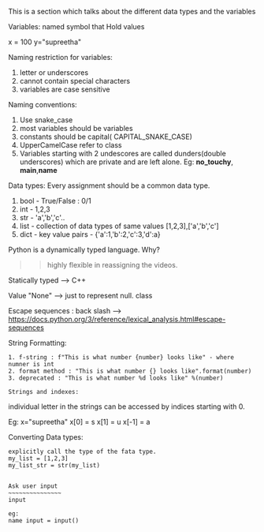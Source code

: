 This is a section which talks about the different data types and the variables

Variables: named symbol that Hold values

x = 100
y="supreetha"

Naming restriction for variables:
1. letter or underscores
2. cannot contain special characters
3. variables are case sensitive

Naming conventions:
1. Use snake_case
2. most variables should be variables
3. constants should be capital( CAPITAL_SNAKE_CASE)
4. UpperCamelCase refer to class
5. Variables starting with 2 undescores are called dunders(double underscores) which are private and are left alone. Eg: __no_touchy__, __main__,__name__

Data types:
Every assignment should be a common data type.
1. bool - True/False : 0/1
2. int - 1,2,3
3. str - 'a','b','c'..
4. list - collection of data types of same values [1,2,3],['a','b','c'] <data structure>
5. dict - key value pairs - {'a':1,'b':2,'c':3,'d':a} <data structure>

Python is a dynamically typed language. Why?
>> highly flexible in reassigning the videos.

Statically typed --> C++

Value "None" --> just to represent null.  class <NoneType>

Escape sequences : back slash --> https://docs.python.org/3/reference/lexical_analysis.html#escape-sequences

String Formatting:
~~~~~~~~~~~~~~~~~~~~
1. f-string : f"This is what number {number} looks like" - where numner is int
2. format method : "This is what number {} looks like".format(number)
3. deprecated : "This is what number %d looks like" %(number)

Strings and indexes:
~~~~~~~~~~~~~~~~~~~~
individual letter in the strings can be accessed by indices starting with 0.

Eg: 
x="supreetha"
x[0] = s
x[1] = u
x[-1] = a

Converting Data types:
~~~~~~~~~~~~~~~~~~~~~~~~
explicitly call the type of the fata type.
my_list = [1,2,3]
my_list_str = str(my_list)


Ask user input 
~~~~~~~~~~~~~~~
input

eg:
name input = input()